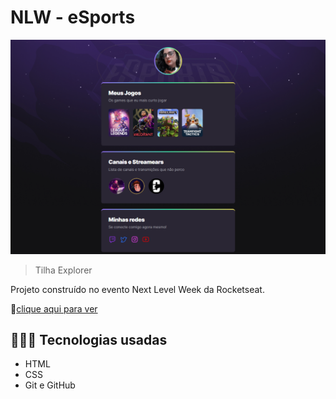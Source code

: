 # NLW - eSports 
![preview](./.github/preview.png)
> Tilha Explorer

Projeto construído no evento Next Level Week da Rocketseat.

🔗[clique aqui para ver](https://antoniellybergami.github.io/NLW-eSports-/)

## 👩🏻‍💻 Tecnologias usadas
- HTML
- CSS
- Git e GitHub

